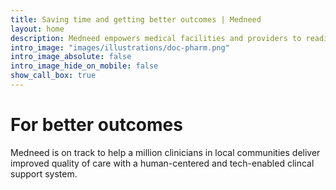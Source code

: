 ```yaml
---
title: Saving time and getting better outcomes | Medneed
layout: home
description: Medneed empowers medical facilities and providers to readily have the medicines they need.
intro_image: "images/illustrations/doc-pharm.png"
intro_image_absolute: false
intro_image_hide_on_mobile: false
show_call_box: true
---
```


# For better outcomes

Medneed is on track to help a million clinicians in local communities deliver improved quality of care with a human-centered and tech-enabled clincal support system. 

